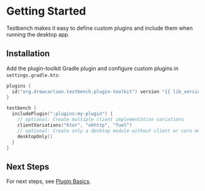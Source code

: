 # Getting Started

Testbench makes it easy to define custom plugins and include them when running the desktop app.


## Installation

Add the plugin-toolkit Gradle plugin and configure custom plugins in `settings.gradle.kts`:

```kotlin
plugins {
  id("org.drewcarlson.testbench.plugin-toolkit") version "{{ lib_version }}"
}

testbench {
  includePlugin(":plugins:my-plugin") {
    // optional: Create multiple client implementation variations
    clientVariations("ktor", "okhttp", "fuel")
    // optional: Create only a desktop module without client or core modules
    desktopOnly()
  }
}
```

## Next Steps

For next steps, see [Plugin Basics](plugin-basics.md).
